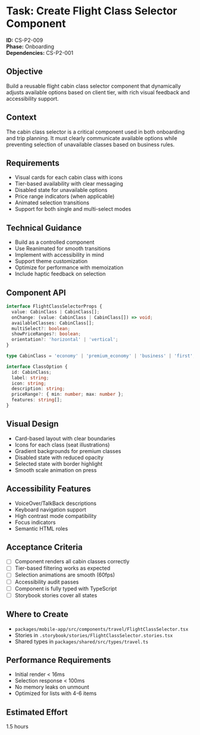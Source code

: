 # Task: Create Flight Class Selector Component

**ID:** CS-P2-009  
**Phase:** Onboarding  
**Dependencies:** CS-P2-001

## Objective
Build a reusable flight cabin class selector component that dynamically adjusts available options based on client tier, with rich visual feedback and accessibility support.

## Context
The cabin class selector is a critical component used in both onboarding and trip planning. It must clearly communicate available options while preventing selection of unavailable classes based on business rules.

## Requirements
- Visual cards for each cabin class with icons
- Tier-based availability with clear messaging
- Disabled state for unavailable options
- Price range indicators (when applicable)
- Animated selection transitions
- Support for both single and multi-select modes

## Technical Guidance
- Build as a controlled component
- Use Reanimated for smooth transitions
- Implement with accessibility in mind
- Support theme customization
- Optimize for performance with memoization
- Include haptic feedback on selection

## Component API
```typescript
interface FlightClassSelectorProps {
  value: CabinClass | CabinClass[];
  onChange: (value: CabinClass | CabinClass[]) => void;
  availableClasses: CabinClass[];
  multiSelect?: boolean;
  showPriceRanges?: boolean;
  orientation?: 'horizontal' | 'vertical';
}

type CabinClass = 'economy' | 'premium_economy' | 'business' | 'first';

interface ClassOption {
  id: CabinClass;
  label: string;
  icon: string;
  description: string;
  priceRange?: { min: number; max: number };
  features: string[];
}
```

## Visual Design
- Card-based layout with clear boundaries
- Icons for each class (seat illustrations)
- Gradient backgrounds for premium classes
- Disabled state with reduced opacity
- Selected state with border highlight
- Smooth scale animation on press

## Accessibility Features
- VoiceOver/TalkBack descriptions
- Keyboard navigation support
- High contrast mode compatibility
- Focus indicators
- Semantic HTML roles

## Acceptance Criteria
- [ ] Component renders all cabin classes correctly
- [ ] Tier-based filtering works as expected
- [ ] Selection animations are smooth (60fps)
- [ ] Accessibility audit passes
- [ ] Component is fully typed with TypeScript
- [ ] Storybook stories cover all states

## Where to Create
- `packages/mobile-app/src/components/travel/FlightClassSelector.tsx`
- Stories in `.storybook/stories/FlightClassSelector.stories.tsx`
- Shared types in `packages/shared/src/types/travel.ts`

## Performance Requirements
- Initial render < 16ms
- Selection response < 100ms
- No memory leaks on unmount
- Optimized for lists with 4-6 items

## Estimated Effort
1.5 hours